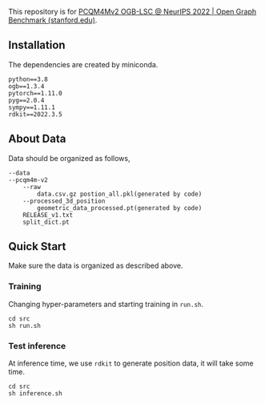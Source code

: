 This repository is for
[PCQM4Mv2 OGB-LSC @ NeurIPS 2022 | Open Graph Benchmark (stanford.edu)](https://ogb.stanford.edu/neurips2022/).
## Installation
The dependencies are created by miniconda.
```
python==3.8
ogb==1.3.4
pytorch==1.11.0
pyg==2.0.4
sympy==1.11.1
rdkit==2022.3.5
```
## About Data
Data should be organized as follows,
```
--data
--pcqm4m-v2
    --raw
        data.csv.gz postion_all.pkl(generated by code)
    --processed_3d_position
        geometric_data_processed.pt(generated by code)
    RELEASE_v1.txt
    split_dict.pt
```

## Quick Start
Make sure the data is organized as described above.
### Training
Changing hyper-parameters and starting training in `run.sh`.
```
cd src
sh run.sh
```

### Test inference
At inference time, we use `rdkit` to generate position data, it will take some time.
```
cd src
sh inference.sh
```


